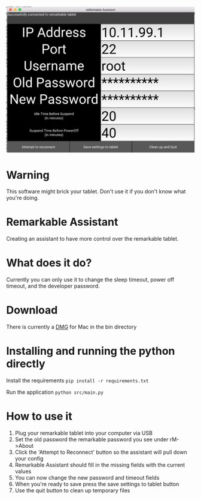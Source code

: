 ![](screenshots/screen.png)

# Warning
This software might brick your tablet. Don't use it if you don't know what
you're doing. 

# Remarkable Assistant
Creating an assistant to have more control over the remarkable tablet.

# What does it do?
Currently you can only use it to change the sleep timeout, power off timeout, 
and the developer password.

# Download
There is currently a [DMG](bin/RemarkableAssistant.dmg) for Mac in the bin directory

# Installing and running the python directly
Install the requirements
`pip install -r requirements.txt`

Run the application
`python src/main.py`

# How to use it
1. Plug your remarkable tablet into your computer via USB
2. Set the old password the remarkable password you see under rM->About
3. Click the 'Attempt to Reconnect' button so the assistant will pull down your config
4. Remarkable Assistant should fill in the missing fields with the current values
5. You can now change the new password and timeout fields
6. When you're ready to save press the save settings to tablet button
7. Use the quit button to clean up temporary files

